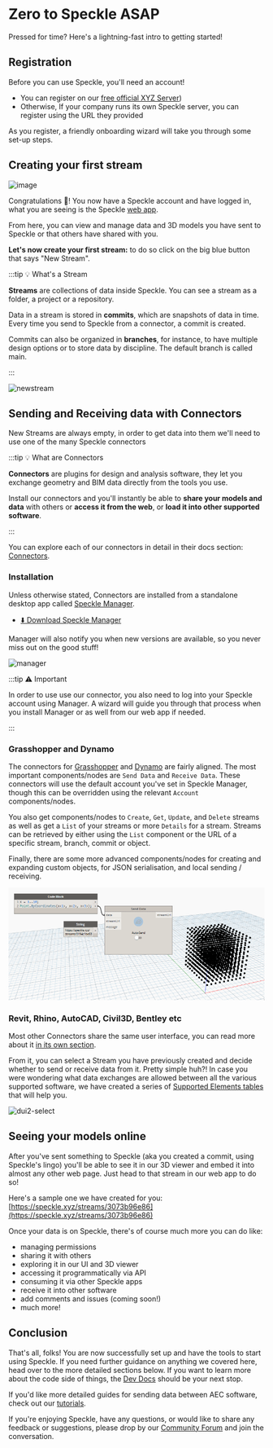 # Zero to Speckle ASAP

Pressed for time? Here's a lightning-fast intro to getting started!

## Registration

Before you can use Speckle, you'll need an account!

- You can register on our [free official XYZ Server](https://speckle.xyz/))
- Otherwise, If your company runs its own Speckle server, you can register using the URL they provided

As you register, a friendly onboarding wizard will take you through some set-up steps.

## Creating your first stream

![image](https://user-images.githubusercontent.com/2679513/148923228-790246ff-d25a-4c25-966c-e2399b2ea13e.png)

Congratulations 🥳! You now have a Speckle account and have logged in, what you are seeing is the Speckle [web app](/user/web).

From here, you can view and manage data and 3D models you have sent to Speckle or that others have shared with you.

**Let's now create your first stream:** to do so click on the big blue button that says "New Stream".

:::tip 💡 What's a Stream

**Streams** are collections of data inside Speckle. You can see a stream as a folder, a project or a repository.

Data in a stream is stored in **commits**, which are snapshots of data in time. Every time you send to Speckle from a connector, a commit is created.

Commits can also be organized in **branches**, for instance, to have multiple design options or to store data by discipline. The default branch is called main.

:::

![newstream](https://user-images.githubusercontent.com/2679513/148924418-4af6e065-97fc-4c9c-b906-5a0d2f0e821a.gif)

## Sending and Receiving data with Connectors

New Streams are always empty, in order to get data into them we'll need to use one of the many Speckle connectors

:::tip 💡 What are Connectors

**Connectors** are plugins for design and analysis software, they let you exchange geometry and BIM data directly from the tools you use.

Install our connectors and you'll instantly be able to **share your models and data** with others or **access it from the web**, or **load it into other supported software**.

:::

You can explore each of our connectors in detail in their docs section: [Connectors](/user/connectors).

### Installation

Unless otherwise stated, Connectors are installed from a standalone desktop app called [Speckle Manager](/user/manager).

- [⬇️ Download Speckle Manager](https://releases.speckle.systems)

Manager will also notify you when new versions are available, so you never miss out on the good stuff!

![manager](https://user-images.githubusercontent.com/2679513/148925769-e12fe66f-923e-4af8-9eac-166dab1eb21d.gif)

:::tip ⚠️ Important

In order to use use our connector, you also need to log into your Speckle account using Manager. A wizard will guide you through that process when you install Manager or as well from our web app if needed.

:::

### Grasshopper and Dynamo

The connectors for [Grasshopper](/user/grasshopper) and [Dynamo](/user/dynamo) are fairly aligned. The most important components/nodes are `Send Data` and `Receive Data`. These connectors will use the default account you've set in Speckle Manager, though this can be overridden using the relevant `Account` components/nodes.

You also get components/nodes to `Create`, `Get`, `Update`, and `Delete` streams as well as get a `List` of your streams or more `Details` for a stream. Streams can be retrieved by either using the `List` component or the URL of a specific stream, branch, commit or object.

Finally, there are some more advanced components/nodes for creating and expanding custom objects, for JSON serialisation, and local sending / receiving.

![dyn-send](./img-dyn/dyn-send.gif)

### Revit, Rhino, AutoCAD, Civil3D, Bentley etc

Most other Connectors share the same user interface, you can read more about it [in its own section](/user/ui2).

From it, you can select a Stream you have previously created and decide whether to send or receive data from it. Pretty simple huh?!
In case you were wondering what data exchanges are allowed between all the various supported software, we have created a series of [Supported Elements tables](/user/support-tables) that will help you.

![dui2-select](https://user-images.githubusercontent.com/2679513/139484851-8038b1c3-e0a5-4585-892e-bc870974f422.gif)

## Seeing your models online

After you've sent something to Speckle (aka you created a commit, using Speckle's lingo) you'll be able to see it in our 3D viewer and embed it into almost any other web page.
Just head to that stream in our web app to do so!

Here's a sample one we have created for you: [https://speckle.xyz/streams/3073b96e86](https://speckle.xyz/streams/3073b96e86)

Once your data is on Speckle, there's of course much more you can do like:

- managing permissions
- sharing it with others
- exploring it in our UI and 3D viewer
- accessing it programmatically via API
- consuming it via other Speckle apps
- receive it into other software
- add comments and issues (coming soon!)
- much more!

## Conclusion

That's all, folks! You are now successfully set up and have the tools to start using Speckle. If you need further guidance on anything we covered here, head over to the more detailed sections below. If you want to learn more about the code side of things, the [Dev Docs](/dev/) should be your next stop.

If you'd like more detailed guides for sending data between AEC software, check out our [tutorials](https://speckle.systems/tutorials/).

If you're enjoying Speckle, have any questions, or would like to share any feedback or suggestions, please drop by our [Community Forum](https://speckle.community/) and join the conversation.
